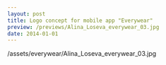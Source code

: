 ```yaml
---
layout: post
title: Logo concept for mobile app "Everywear"
preview: /previews/Alina_Loseva_everywear_03.jpg
date: 2014-01-01
---
```

/assets/everywear/Alina_Loseva_everywear_03.jpg
